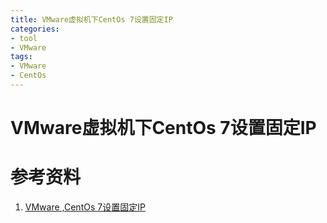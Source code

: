 ```yaml
---
title: VMware虚拟机下CentOs 7设置固定IP
categories:
- tool
- VMware
tags:
- VMware
- CentOs
---
```


# VMware虚拟机下CentOs 7设置固定IP


# 参考资料
1. [VMware ,CentOs 7设置固定IP](https://blog.csdn.net/zsg88/article/details/75095229)

